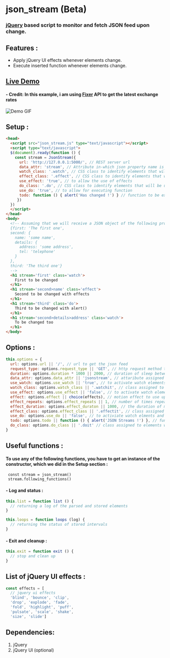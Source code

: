 # json_stream (Beta)
### [jQuery][1cad23e5] based script to monitor and fetch JSON feed upon change.

  [1cad23e5]: https://jquery.com "jQuery website"

## Features :
- Apply jQuery UI effects whenever elements change.
- Execute inserted function whenever elements change.

## [Live Demo][c3246bd6]

  [c3246bd6]: https://audio-sequence.github.io/json_stream.html "Live demo"
#### - Credit: In this example, i am using [Fixer][2a766f21] API to get the latest exchange rates

  [2a766f21]: http://fixer.io "Fixer API website"

![Demo GIF](https://audio-sequence.github.io/json_stream.gif)

## Setup :

```html
<head>
  <script src="json_stream.js" type="text/javascript"></script>
  <script type="text/javascript">
  $(document).ready(function () {
    const stream = JsonStream({
      url: 'http://127.0.0.1:5000/', // REST server url
      data_attr: 'stream', // Attribute in-which json property name is put
      watch_class: '.watch', // CSS class to identify elements that will be updated on change
      effect_class: '.effect', // CSS class to identify elements that will be updated with jQuery UI effects
      use_effect: 'true', // to allow the use of effects
      do_class: '.do', // CSS class to identify elements that will be updated and have the inserted function executed
      use_do: 'true', // to allow for executing function
      todo: function () { alert('Has changed !') } // function to be executed on do_class elements change
     })
  })
  </script>
</head>
<body>
  <!-- Assuming that we will receive a JSON object of the following properties :
  {first: 'The first one',
  second: {
    name: 'some name',
    details: {
      address: 'some address',
      tel: 'telephone'
    }
  },
  third: 'The third one'}
  -->
  <h1 stream='first' class='watch'>
    First to be changed
  </h1>
  <h1 stream='second>name' class='effect'>
    Second to be changed with effects
  </h1>
  <h1 stream='third' class='do'>
    Third to be changed with alert()
  </h1>
  <h1 stream='second>details>address' class='watch'>
    To be changed too
  </h1>
</body>
```

## Options :

```javascript
this.options = {
  url: options.url || '/', // url to get the json feed
  request_type: options.request_type || 'GET', // http request method to use in ajax
  duration: options.duration * 1000 || 2000, // duration of sleep between each response check
  data_attr: options.data_attr || 'jsonstream', // attaribute assigned to html elements with json property name
  use_watch: options.use_watch || 'true', // to activate watch elements change and update
  watch_class: options.watch_class || '.watchit', // class assigned to elements wanted to be watched
  use_effect: options.use_effect || 'false', // to activate watch elements change with updates and jquery UI effects
  effect: options.effect || choice(effects), // motion effect to use upon data update. Default is randomly chosen
  effect_repeats: options.effect_repeats || 1, // number of times repeating the motion effect
  effect_duration: options.effect_duraton || 1000, // the duration of motion effect
  effect_class: options.effect_class || '.effectit', // class assigned to elements wanted to be watched with motion effects
  use_do: options.use_do || 'false', // to activiate watch elments and update with applying specific function on each update
  todo: options.todo || function () { alert('JSON Streams !') }, // function to be applied on update
  do_class: options.do_class || '.doit' // class assigned to elements wanted to be watched with specific function
}
```

## Useful functions :
#### To use any of the following functions, you have to get an instance of the constructor, which we did in the Setup section :
` const stream = json_stream()` </br>
` stream.following_functions()`

#### - Log and status :

```javascript
this.list = function list () {
  // returning a log of the parsed and stored elements
}

this.loops = function loops (log) {
  // returning the status of stored intervals
}

```
#### - Exit and cleanup :

```javascript
this.exit = function exit () {
  // stop and clean up
}
```

## List of jQuery UI effects :

```javascript
const effects = [
  // jquery ui effects
  'blind', 'bounce', 'clip',
  'drop', 'explode', 'fade',
  'fold', 'highlight', 'puff',
  'pulsate', 'scale', 'shake',
  'size', 'slide']
```

## Dependencies:
1. jQuery
2. jQuery UI (optional)
